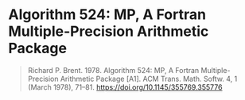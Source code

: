 # Algorithm 524: MP, A Fortran Multiple-Precision Arithmetic Package

> Richard P. Brent. 1978.
> Algorithm 524: MP, A Fortran Multiple-Precision Arithmetic Package [A1].
> ACM Trans. Math. Softw. 4, 1 (March 1978), 71–81.
> https://doi.org/10.1145/355769.355776
